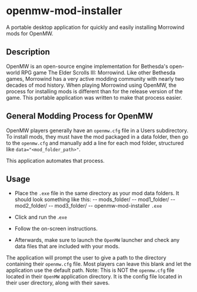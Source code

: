 # openmw-mod-installer
A portable desktop application for quickly and easily installing Morrowind mods for OpenMW.

## Description
OpenMW is an open-source engine implementation for Bethesda's open-world RPG game The Elder Scrolls III: Morrowind. 
Like other Bethesda games, Morrowind has a very active modding community with nearly two decades of mod history.
When playing Morrowind using OpenMW, the process for installing mods is different than for the release version of the game.
This portable application was written to make that process easier.

## General Modding Process for OpenMW
OpenMW players generally have an `openmw.cfg` file in a Users subdirectory. To install mods, they must have the mod packaged in a data folder, then go to the `openmw.cfg` and manually add a line for each mod folder, structured like `data="<mod_folder_path>"`.

This application automates that process.

## Usage
- Place the `.exe` file in the same directory as your mod data folders. It should look something like this:
  -- mods_folder/
    -- mod1_folder/
    -- mod2_folder/
    -- mod3_folder/
    -- openmw-mod-installer `.exe`
    
- Click and run the .`exe`
- Follow the on-screen instructions.
- Afterwards, make sure to launch the `OpenMW` launcher and check any data files that are included with your mods.

The application will prompt the user to give a path to the directory containing their `openmw.cfg` file. Most players can leave this blank and let the application use the default path.
Note: This is NOT the `openmw.cfg` file located in their `OpenMW` application directory. It is the config file located in their user directory, along with their saves.
